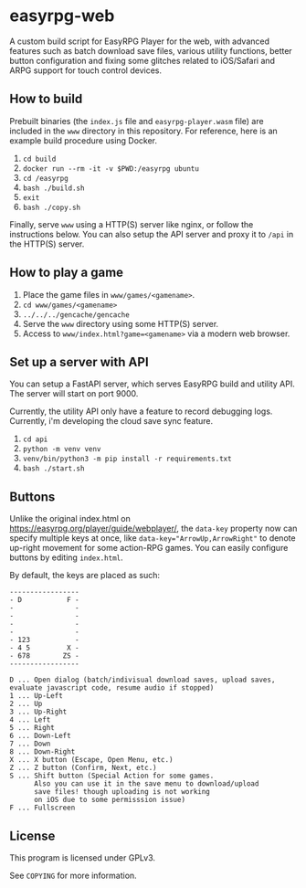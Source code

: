 # easyrpg-web

A custom build script for EasyRPG Player for the web, with advanced features such as batch download save files, various utility functions, better button configuration and fixing some glitches related to iOS/Safari and ARPG support for touch control devices.

## How to build

Prebuilt binaries (the `index.js` file and `easyrpg-player.wasm` file) are included in the `www` directory in this repository. For reference, here is an example build procedure using Docker.

1. `cd build`
2. `docker run --rm -it -v $PWD:/easyrpg ubuntu`
3. `cd /easyrpg`
4. `bash ./build.sh`
5. `exit`
6. `bash ./copy.sh`

Finally, serve `www` using a HTTP(S) server like nginx, or follow the instructions below. You can also setup the API server and proxy it to `/api` in the HTTP(S) server.

## How to play a game

1. Place the game files in `www/games/<gamename>`.
2. `cd www/games/<gamename>`
3. `../../../gencache/gencache`
4. Serve the `www` directory using some HTTP(S) server.
5. Access to `www/index.html?game=<gamename>` via a modern web browser.

## Set up a server with API

You can setup a FastAPI server, which serves EasyRPG build and utility API. The server will start on port 9000.

Currently, the utility API only have a feature to record debugging logs. Currently, i'm developing the cloud save sync feature.

1. `cd api`
2. `python -m venv venv`
3. `venv/bin/python3 -m pip install -r requirements.txt`
4. `bash ./start.sh`

## Buttons

Unlike the original index.html on <https://easyrpg.org/player/guide/webplayer/>, the `data-key` property now can specify multiple keys at once, like `data-key="ArrowUp,ArrowRight"` to denote up-right movement for some action-RPG games. You can easily configure buttons by editing `index.html`.

By default, the keys are placed as such:

```
-----------------
- D           F -
-               -
-               -
-               -
-               -
- 123           -
- 4 5         X -
- 678        ZS -
-----------------

D ... Open dialog (batch/indivisual download saves, upload saves, evaluate javascript code, resume audio if stopped)
1 ... Up-Left
2 ... Up
3 ... Up-Right
4 ... Left
5 ... Right
6 ... Down-Left
7 ... Down
8 ... Down-Right
X ... X button (Escape, Open Menu, etc.)
Z ... Z button (Confirm, Next, etc.)
S ... Shift button (Special Action for some games.
      Also you can use it in the save menu to download/upload
      save files! though uploading is not working
      on iOS due to some permisssion issue)
F ... Fullscreen
```

## License

This program is licensed under GPLv3.

See `COPYING` for more information.
